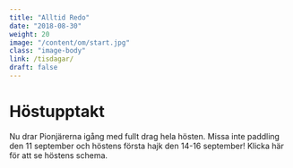 ```yaml
---
title: "Alltid Redo"
date: "2018-08-30"
weight: 20
image: "/content/om/start.jpg"
class: "image-body"
link: /tisdagar/
draft: false
---
```

# Höstupptakt

Nu drar Pionjärerna igång med fullt drag hela hösten. Missa inte paddling den 11 september och höstens första hajk den 14-16 september!
Klicka här för att se höstens schema.
